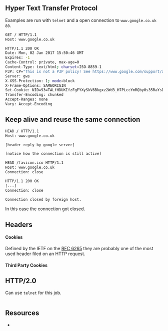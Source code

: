 ## Hyper Text Transfer Protocol

Examples are run with `telnet` and a open connection to `www.google.co.uk 80`.

```sh
GET / HTTP/1.1
Host: www.google.co.uk

HTTP/1.1 200 OK
Date: Mon, 02 Jan 2017 15:50:46 GMT
Expires: -1
Cache-Control: private, max-age=0
Content-Type: text/html; charset=ISO-8859-1
P3P: CP="This is not a P3P policy! See https://www.google.com/support/accounts/answer/151657?hl=en for more info."
Server: gws
X-XSS-Protection: 1; mode=block
X-Frame-Options: SAMEORIGIN
Set-Cookie: NID=93=TALfHDUKIfzFgFYXySkV6Bkgxz2Wd3_H7PLccYmRQby0s35RaYsDp6NNxI35LwYY47k6GsxZsTxy-- vnWgQ1aJXA49t3GxHeguvUZumPWRz0UB1KeB7UwWSxx5AHgty; expires=Tue, 04-Jul-2017 15:50:46 GMT; path=/; domain=.google.co.uk; HttpOnly
Transfer-Encoding: chunked
Accept-Ranges: none
Vary: Accept-Encoding
```

## Keep alive and reuse the same connection

```sh
HEAD / HTTP/1.1
Host: www.google.co.uk

[header reply by google server]

[notice how the connection is still active]

HEAD /favicon.ico HTTP/1.1
Host: www.google.co.uk
Connection: close

HTTP/1.1 200 OK
[...]
Connection: close

Connection closed by foreign host.
```

In this case the connection got closed.

## Headers

#### Cookies

Defined by the IETF on the [RFC 6265](https://goo.gl/kd0DaA) they are probably
one of the most used header filed on an HTTP request.

#### Third Party Cookies

## HTTP/2.0

Can use `telnet` for this job.

```sh

```

## Resources

- 